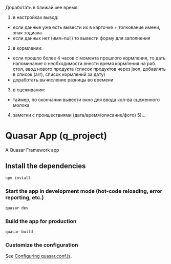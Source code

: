 Доработать в ближайшее время:
1) в настройках вывод:
 - если данные уже есть вывести их в карточке + толкование имени, знак зодиака
- если данных нет (имя=null) то вывести форму для заполнения
2) в кормлении: 
 - если прошло более 4 часов с момента прошлого кормления, то дать напоминание о необходимости внести время кормления на раб. стол, ввод нового продукта (список продуктов через json, добавлять в список (arr), список кормлений за дату)
 - доработать вычисление разницы во времени
3) в сцеживании:
 - таймер, по окончании вывести окно для ввода кол-ва сцеженного молока
4) заметки с проишествиями (дата/время/описание/фото)
5)... 


# Quasar App (q_project)

A Quasar Framework app

## Install the dependencies
```bash
npm install
```

### Start the app in development mode (hot-code reloading, error reporting, etc.)
```bash
quasar dev
```


### Build the app for production
```bash
quasar build
```

### Customize the configuration
See [Configuring quasar.conf.js](https://v2.quasar.dev/quasar-cli/quasar-conf-js).

